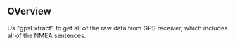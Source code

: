 ## OVerview
Us "gpsExtract" to get all of the raw data from GPS receiver, which includes all of the NMEA sentences.
